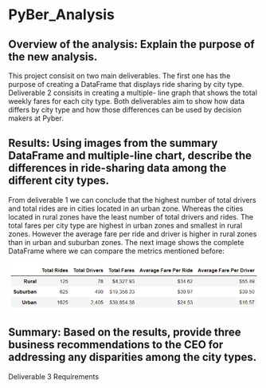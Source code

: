 # PyBer_Analysis

## Overview of the analysis: Explain the purpose of the new analysis.

This project consisit on two main deliverables. The first one has the purpose of creating a DataFrame that displays ride sharing by city type. Deliverable 2 consisits in creating a multiple- line graph that shows the total weekly fares for each city type. Both deliverables aim to show how data differs by city type and how those differences can be used by decision makers at Pyber.


## Results: Using images from the summary DataFrame and multiple-line chart, describe the differences in ride-sharing data among the different city types.

From deliverable 1 we can conclude that the highest number of total drivers and total rides are in cities located in an urban zone. Whereas the cities located in rural zones have the least number of total drivers and rides. The total fares per city type are highest in urban zones and smallest in rural zones. However the average fare per ride and driver is higher in rural zones than in urban and suburban zones. The next image shows the complete DataFrame where we can compare the metrics mentioned before: 


![](analysis/DataFrame_city_type.png)



## Summary: Based on the results, provide three business recommendations to the CEO for addressing any disparities among the city types.
Deliverable 3 Requirements
